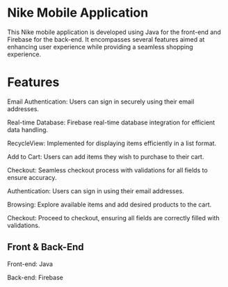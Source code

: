 
# Nike Mobile Application
This Nike mobile application is developed using Java for the front-end and Firebase for the back-end. It encompasses several features aimed at enhancing user experience while providing a seamless shopping experience.



# Features

Email Authentication: Users can sign in securely using their email addresses.

Real-time Database: Firebase real-time database integration for efficient data handling.

RecycleView: Implemented for displaying items efficiently in a list format.

Add to Cart: Users can add items they wish to purchase to their cart.

Checkout: Seamless checkout process with validations for all fields to ensure accuracy.

Authentication: Users can sign in using their email addresses.

Browsing: Explore available items and add desired products to the cart.

Checkout: Proceed to checkout, ensuring all fields are correctly filled with validations.
## Front & Back-End
Front-end: Java

Back-end: Firebase

